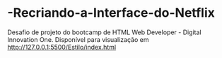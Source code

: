 # -Recriando-a-Interface-do-Netflix
Desafio de projeto do bootcamp de HTML Web Developer - Digital Innovation One. Disponível para visualização em
http://127.0.0.1:5500/Estilo/index.html
